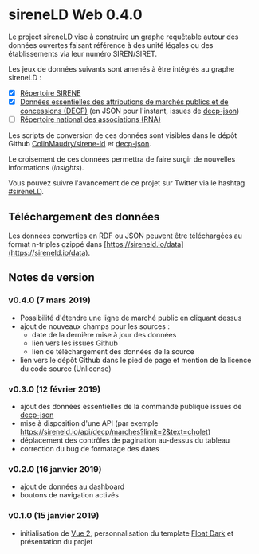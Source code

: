 # sireneLD Web 0.4.0

Le project sireneLD vise à construire un graphe requêtable autour des données ouvertes faisant référence à des unité légales ou des établissements via leur numéro SIREN/SIRET.

Les jeux de données suivants sont amenés à être intégrés au graphe sireneLD :

- [x] [Répertoire SIRENE](https://www.data.gouv.fr/fr/datasets/base-sirene-des-entreprises-et-de-leurs-etablissements-siren-siret)
- [x] [Données essentielles des attributions de marchés publics et de concessions (DECP)](https://www.data.gouv.fr/fr/datasets/donnees-essentielles-de-la-commande-publique-transmises-via-le-pes-marche/) (en JSON pour l'instant, issues de [decp-json](https://github.com/ColinMaudry/decp-json/))
- [ ] [Répertoire national des associations (RNA)](https://www.data.gouv.fr/fr/datasets/repertoire-national-des-associations/)

Les scripts de conversion de ces données sont visibles dans le dépôt Github [ColinMaudry/sirene-ld](https://github.com/ColinMaudry/sirene-ld) et [decp-json](https://github.com/ColinMaudry/decp-json/).

Le croisement de ces données permettra de faire surgir de nouvelles informations (_insights_).

Vous pouvez suivre l'avancement de ce projet sur Twitter via le hashtag [#sireneLD](https://twitter.com/hashtag/sireneLD).

## Téléchargement des données

Les données converties en RDF ou JSON peuvent être téléchargées au format n-triples gzippé dans [https://sireneld.io/data](https://sireneld.io/data).

## Notes de version

### v0.4.0 (7 mars 2019)

- Possibilité d'étendre une ligne de marché public en cliquant dessus
- ajout de nouveaux champs pour les sources :
  - date de la dernière mise à jour des données
  - lien vers les issues Github
  - lien de téléchargement des données de la source
- lien vers le dépôt Github dans le pied de page et mention de la licence du code source (Unlicense)

### v0.3.0 (12 février 2019)

- ajout des données essentielles de la commande publique issues de [decp-json](https://github.com/ColinMaudry/decp-json/)
- mise à disposition d'une API (par exemple https://sireneld.io/api/decp/marches?limit=2&text=cholet)
- déplacement des contrôles de pagination au-dessus du tableau
- correction du bug de formatage des dates

### v0.2.0 (16 janvier 2019)

- ajout de données au dashboard
- boutons de navigation activés

### v0.1.0 (15 janvier 2019)

- initialisation de [Vue 2](https://vuejs.org/), personnalisation du template [Float Dark](http://bootstraplovers.com/templates/float-admin-v1.1/dark-version/index.html) et présentation du projet
